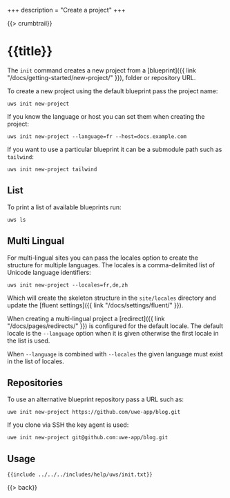 +++
description = "Create a project"
+++

{{> crumbtrail}}

# {{title}}

The `init` command creates a new project from a [blueprint]({{ link "/docs/getting-started/new-project/" }}), folder or repository URL.

To create a new project using the default blueprint pass the project name:

```text
uws init new-project
```

If you know the language or host you can set them when creating the project:

```text
uws init new-project --language=fr --host=docs.example.com
```

If you want to use a particular blueprint it can be a submodule path such as `tailwind`:

```text
uws init new-project tailwind
```

## List

To print a list of available blueprints run:

```text
uws ls
```

## Multi Lingual

For multi-lingual sites you can pass the locales option to create the structure for multiple languages. The locales is a comma-delimited list of Unicode language identifiers:

```text
uws init new-project --locales=fr,de,zh
```

Which will create the skeleton structure in the `site/locales` directory and update the [fluent settings]({{ link "/docs/settings/fluent/" }}).

When creating a multi-lingual project a [redirect]({{ link "/docs/pages/redirects/" }}) is configured for the default locale. The default locale is the `--language` option when it is given otherwise the first locale in the list is used.

When `--language` is combined with `--locales` the given language must exist in the list of locales.

## Repositories

To use an alternative blueprint repository pass a URL such as:

```text
uwe init new-project https://github.com/uwe-app/blog.git
```

If you clone via SSH the key agent is used:

```text
uwe init new-project git@github.com:uwe-app/blog.git
```

## Usage

```text
{{include ../../../includes/help/uws/init.txt}}
```

{{> back}}
